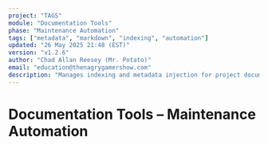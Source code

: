 ```yaml
---
project: "TAGS"
module: "Documentation Tools"
phase: "Maintenance Automation"
tags: ["metadata", "markdown", "indexing", "automation"]
updated: "26 May 2025 21:48 (EST)"
version: "v1.2.6"
author: "Chad Allan Reesey (Mr. Potato)"
email: "education@thenagrygamershow.com"
description: "Manages indexing and metadata injection for project documentation."
---
```


# Documentation Tools – Maintenance Automation
